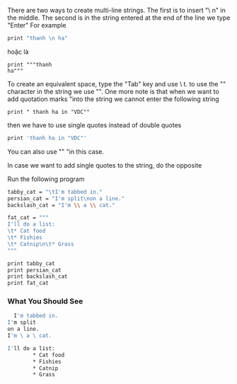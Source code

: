 There are two ways to create multi-line strings. The first is to insert "\ n" in the middle. The second is in the string entered at the end of the line we type "Enter"
For example
```sh
print "thanh \n ha"
```
hoặc là 
    
    print """thanh
    ha"""

To create an equivalent space, type the "Tab" key and use \ t. to use the "" character in the string we use "\". One more note is that when we want to add quotation marks "into the string we cannot enter the following string

    print " thanh ha in "VDC""
    
then we have to use single quotes instead of double quotes
```sh
print 'thanh ha in "VDC"'
```
You can also use "" "in this case.

In case we want to add single quotes to the string, do the opposite

Run the following program
```sh
tabby_cat = "\tI'm tabbed in."
persian_cat = "I'm split\non a line."
backslash_cat = "I'm \\ a \\ cat."

fat_cat = """
I'll do a list:
\t* Cat food
\t* Fishies
\t* Catnip\n\t* Grass
"""

print tabby_cat
print persian_cat
print backslash_cat
print fat_cat
```
### What You Should See
```sh
  I'm tabbed in.
I'm split
on a line.
I'm \ a \ cat.

I'll do a list:
        * Cat food
        * Fishies
        * Catnip
        * Grass
```
